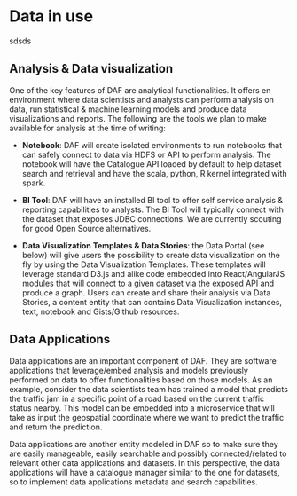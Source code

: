 # Data in use
sdsds

## Analysis & Data visualization
One of the key features of DAF are analytical functionalities. It offers en environment where data scientists and analysts can perform analysis on data, run statistical & machine learning models and produce data visualizations and reports. The following are the tools we plan to make available for analysis at the time of writing:

- **Notebook**: DAF will create isolated environments to run notebooks that can safely connect to data via HDFS or API to perform analysis. The notebook will have the Catalogue API loaded by default to help dataset search and retrieval and have the scala, python, R kernel integrated with spark.

- **BI Tool**: DAF will have an installed BI tool to offer self service analysis & reporting capabilities to analysts. The BI Tool will typically connect with the dataset that exposes JDBC connections. We are currently scouting for good Open Source alternatives.

- **Data Visualization Templates & Data Stories**: the Data Portal (see below) will give users the possibility to create data visualization on the fly by using the Data Visualization Templates. These templates will leverage standard D3.js and alike code embedded into React/AngularJS modules that will connect to a given dataset via the exposed API and produce a graph. Users can create and share their analysis via Data Stories, a content entity that can contains Data Visualization instances, text, notebook and Gists/Github resources.

## Data Applications
Data applications are an important component of DAF. They are software applications that leverage/embed analysis and models previously performed on data to offer functionalities based on those models. As an example, consider the data scientists team has trained a model that predicts the traffic jam in a specific point of a road based on the current traffic status nearby. This model can be embedded into a microservice that will take as input the geospatial coordinate where we want to predict the traffic and return the prediction.

Data applications are another entity modeled in DAF so to make sure they are easily manageable, easily searchable and possibly connected/related to relevant other data applications and datasets. In this perspective, the data applications will have a catalogue manager similar to the one for datasets, so to implement data applications metadata and search capabilities.